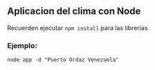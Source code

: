 

## Aplicacion del clima con Node

Recuerden ejecutar ```npm install``` para las librerias


### Ejemplo:
```
node app -d "Puerto Ordaz Venezuela"
```